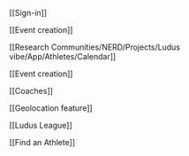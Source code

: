 [[Sign-in]]

[[Event creation]]

[[Research Communities/NERD/Projects/Ludus vibe/App/Athletes/Calendar]]

[[Event creation]]

[[Coaches]]

[[Geolocation feature]]

[[Ludus League]]

[[Find an Athlete]]
